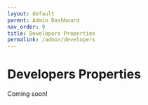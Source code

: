 ```yaml
---
layout: default
parent: Admin Dashboard
nav_order: 9
title: Developers Properties
permalink: /admin/developers
---
```


# Developers Properties

Coming soon!
